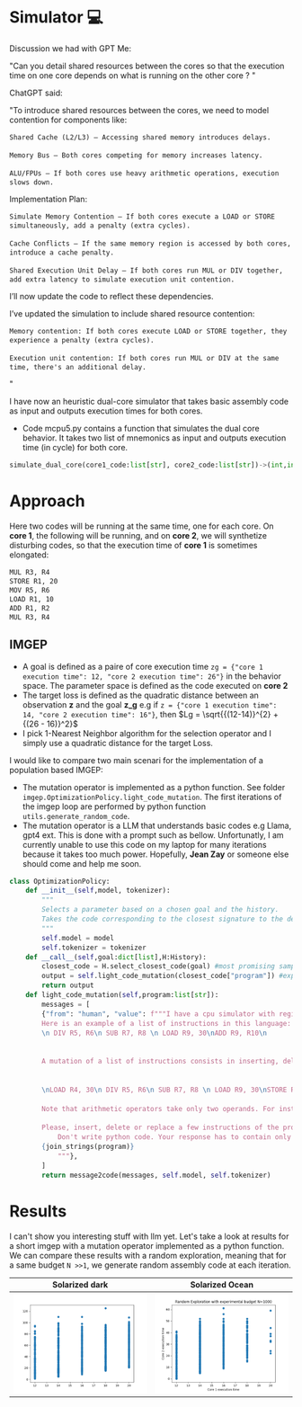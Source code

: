 # Simulator 💻

Discussion we had with GPT
Me:

"Can you detail shared resources between the cores so that the execution time on one core depends on what is running on the other core ? "

ChatGPT said:

"To introduce shared resources between the cores, we need to model contention for components like:
```
Shared Cache (L2/L3) – Accessing shared memory introduces delays.

Memory Bus – Both cores competing for memory increases latency.

ALU/FPUs – If both cores use heavy arithmetic operations, execution slows down.
```
Implementation Plan:
```
Simulate Memory Contention – If both cores execute a LOAD or STORE simultaneously, add a penalty (extra cycles).

Cache Conflicts – If the same memory region is accessed by both cores, introduce a cache penalty.

Shared Execution Unit Delay – If both cores run MUL or DIV together, add extra latency to simulate execution unit contention.
```
I’ll now update the code to reflect these dependencies.

I’ve updated the simulation to include shared resource contention:
```
Memory contention: If both cores execute LOAD or STORE together, they experience a penalty (extra cycles).

Execution unit contention: If both cores run MUL or DIV at the same time, there's an additional delay. 
```
" 

I have now an heuristic dual-core simulator that takes basic assembly code as input and outputs execution times for both cores.

* Code mcpu5.py contains a function that simulates the dual core behavior. It takes two list of mnemonics as input and outputs execution time (in cycle) for both core.
```python
simulate_dual_core(core1_code:list[str], core2_code:list[str])->(int,int):
```

# Approach

Here two codes will be running at the same time, one for each core.
On **core 1**, the following will be running, and on **core 2**, we will synthetize disturbing codes, so that the execution time of **core 1** is sometimes elongated:
```
MUL R3, R4
STORE R1, 20
MOV R5, R6
LOAD R1, 10
ADD R1, R2
MUL R3, R4
```

## IMGEP
* A goal is defined as a paire of core execution time `zg = {"core 1 execution time": 12, "core 2 execution time": 26"}` in the behavior space.
The parameter space is defined as the code executed on **core 2**
* The target loss is defined as the quadratic distance between an observation **z** and the goal **z_g** e.g if `z = {"core 1 execution time": 14, "core 2 execution time": 16"}`, then $Lg = \sqrt{{(12-14)}^{2} + {(26 - 16)}^2}$
* I pick 1-Nearest Neighbor algorithm for the selection operator and I simply use a quadratic distance for the target Loss.

I would like to compare two main scenari for the implementation of a population based IMGEP:
* The mutation operator is implemented as a python function. See folder `imgep.OptimizationPolicy.light_code_mutation`. The first iterations of the imgep loop are performed by python function `utils.generate_random_code`.
* The mutation operator is a LLM that understands basic codes e.g Llama, gpt4 ext. This is done with a prompt such as bellow. Unfortunatly, I am currently unable to use this code on my laptop for many iterations because it takes too much power. Hopefully, **Jean Zay** or someone else should come and help me soon.

```python
class OptimizationPolicy:
    def __init__(self,model, tokenizer):
        """
        Selects a parameter based on a chosen goal and the history.
        Takes the code corresponding to the closest signature to the desired goal signature
        """
        self.model = model
        self.tokenizer = tokenizer
    def __call__(self,goal:dict[list],H:History):
        closest_code = H.select_closest_code(goal) #most promising sample from the history
        output = self.light_code_mutation(closest_code["program"]) #expansion strategie: small random mutation
        return output
    def light_code_mutation(self,program:list[str]):
        messages = [
        {"from": "human", "value": f"""I have a cpu simulator with registers R1 up to R10, and that takes assembly instructions STORE, LOAD, ADD, MUL as input. \n
        Here is an example of a list of instructions in this language:
        \n DIV R5, R6\n SUB R7, R8 \n LOAD R9, 30\nADD R9, R10\n
        
        
        A mutation of a list of instructions consists in inserting, deleting or replacing a few instruction in program. For instance, here is a mutation of the list above. I added a the instruction LOAD in the fist line and I have replaced the last instruction by an instruction STORE.
        
        
        \nLOAD R4, 30\n DIV R5, R6\n SUB R7, R8 \n LOAD R9, 30\nSTORE R1, 20\n

        Note that arithmetic operators take only two operands. For instance: "MUL R3, R2, R1" is not valid and "MUL R2, R1" is valid.
        
        Please, insert, delete or replace a few instructions of the program below.
            Don't write python code. Your response has to contain only the mutated list of assembly instructions inside triple backticks with no more explanations.
        {join_strings(program)}
            """},
        ]
        return message2code(messages, self.model, self.tokenizer)
```

# Results

I can't show you interesting stuff with llm yet. Let's take a look at results for a short imgep with a mutation operator implemented as a python function. We can compare these results with a random exploration, meaning that for a same budget `N >>1`, we generate random assembly code at each iteration.

Solarized dark             |  Solarized Ocean
:-------------------------:|:-------------------------:
![image](/imgep_with_homemade_mutation_operator/image/history_visual.png)  | ![image](/random_exploration_homemade_mutation_operator/image/history_visual.png) 

